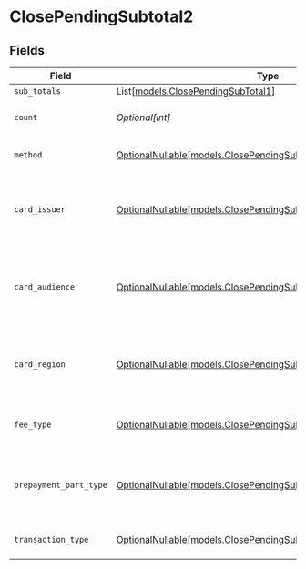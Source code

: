 # ClosePendingSubtotal2


## Fields

| Field                                                                                                                    | Type                                                                                                                     | Required                                                                                                                 | Description                                                                                                              | Example                                                                                                                  |
| ------------------------------------------------------------------------------------------------------------------------ | ------------------------------------------------------------------------------------------------------------------------ | ------------------------------------------------------------------------------------------------------------------------ | ------------------------------------------------------------------------------------------------------------------------ | ------------------------------------------------------------------------------------------------------------------------ |
| `sub_totals`                                                                                                             | List[[models.ClosePendingSubTotal1](../models/closependingsubtotal1.md)]                                                 | :heavy_minus_sign:                                                                                                       | N/A                                                                                                                      |                                                                                                                          |
| `count`                                                                                                                  | *Optional[int]*                                                                                                          | :heavy_minus_sign:                                                                                                       | Number of transactions of this type                                                                                      | 50                                                                                                                       |
| `method`                                                                                                                 | [OptionalNullable[models.ClosePendingSubtotalMethod2]](../models/closependingsubtotalmethod2.md)                         | :heavy_minus_sign:                                                                                                       | Payment type of the transactions                                                                                         | creditcard                                                                                                               |
| `card_issuer`                                                                                                            | [OptionalNullable[models.ClosePendingSubtotalCardIssuer2]](../models/closependingsubtotalcardissuer2.md)                 | :heavy_minus_sign:                                                                                                       | In case of payments transactions with card, the card issuer will be available                                            | amex                                                                                                                     |
| `card_audience`                                                                                                          | [OptionalNullable[models.ClosePendingSubtotalCardAudience2]](../models/closependingsubtotalcardaudience2.md)             | :heavy_minus_sign:                                                                                                       | In case of payments trnsactions with card, the card audience will be available.                                          | other                                                                                                                    |
| `card_region`                                                                                                            | [OptionalNullable[models.ClosePendingSubtotalCardRegion2]](../models/closependingsubtotalcardregion2.md)                 | :heavy_minus_sign:                                                                                                       | In case of payments transactions with card, the card region will be available.                                           | domestic                                                                                                                 |
| `fee_type`                                                                                                               | [OptionalNullable[models.ClosePendingSubtotalFeeType2]](../models/closependingsubtotalfeetype2.md)                       | :heavy_minus_sign:                                                                                                       | Present when the transaction represents a fee.                                                                           | payment-fee                                                                                                              |
| `prepayment_part_type`                                                                                                   | [OptionalNullable[models.ClosePendingSubtotalPrepaymentPartType2]](../models/closependingsubtotalprepaymentparttype2.md) | :heavy_minus_sign:                                                                                                       | Prepayment part: fee itself, reimbursement, discount, VAT or rounding compensation.                                      | fee                                                                                                                      |
| `transaction_type`                                                                                                       | [OptionalNullable[models.ClosePendingSubtotalTransactionType2]](../models/closependingsubtotaltransactiontype2.md)       | :heavy_minus_sign:                                                                                                       | Represents the transaction type                                                                                          | payment                                                                                                                  |